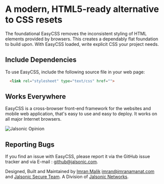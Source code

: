 A modern, HTML5-ready alternative to CSS resets
===================

The foundational EasyCSS removes the inconsistent styling of HTML elements provided by browsers. This creates a dependably flat foundation to build upon. With EasyCSS loaded, write explicit CSS your project needs.

Include Dependencies
----------------------

To use EasyCSS, include the following source file in your web page:

  ```html
	<link rel="stylesheet" type="text/css" href="">
  ```

Works Everywhere
----------------------

EasyCSS is a cross-browser front-end framework for the websites and mobile web application, that's easy to use and easy to deploy. It works on all major Internet browsers.

![Jalsonic Opinion](http://jalsonic.com/assets/github/crossbrowser.jpg)

Reporting Bugs
----------------------
If you find an issue with EasyCSS, please report it via the GitHub issue tracker and via E-mail : github@jalsonic.com. 

Designed, Built and Maintained by [Imran Malik](http://Imranamanat.com) imran@imranamanat.com and [Jalsonic Secure Team](http://jalsonic.com/secure). A Division of [Jalsonic Networks](http://jalsonic.com).
